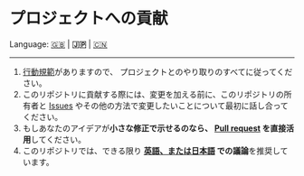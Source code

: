 # プロジェクトへの貢献

Language: [🇬🇧](./CONTRIBUTING.md) | **🇯🇵** | [🇨🇳](./CONTRIBUTING.zh.md)

---

1. [行動規範](./CODE_OF_CONDUCT.ja.md)がありますので、
   プロジェクトとのやり取りのすべてに従ってください。
2. このリポジトリに貢献する際には、変更を加える前に、このリポジトリの所有者と
   [Issues](https://github.com/kurone-kito/amebient/issues)
   やその他の方法で変更したいことについて最初に話し合ってください。
3. もしあなたのアイデアが**小さな修正で示せるのなら、
   [Pull request](https://github.com/kurone-kito/amebient/pulls)
   を直接活用**してください。
4. このリポジトリでは、できる限り
   **[英語、または日本語](https://translate.google.com/)
   での議論**を推奨しています。
